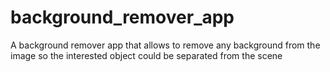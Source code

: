 # background_remover_app
A background remover app that allows to remove any background from the image so the interested object could be separated from the scene
